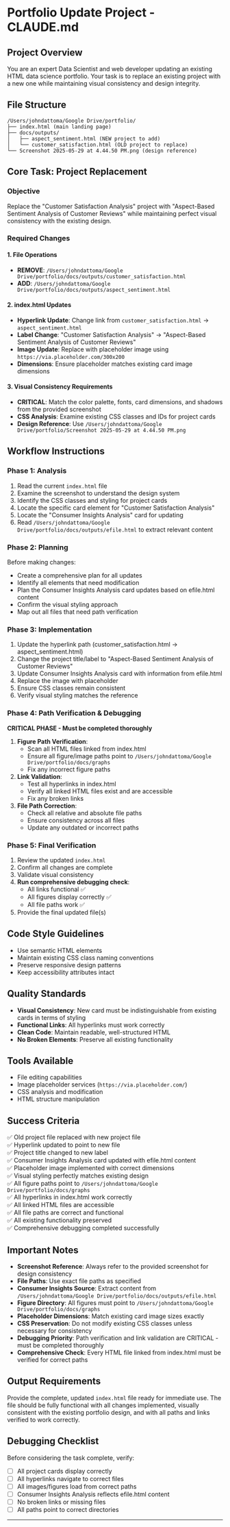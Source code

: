 # Portfolio Update Project - CLAUDE.md

## Project Overview
You are an expert Data Scientist and web developer updating an existing HTML data science portfolio. Your task is to replace an existing project with a new one while maintaining visual consistency and design integrity.

## File Structure
```
/Users/johndattoma/Google Drive/portfolio/
├── index.html (main landing page)
├── docs/outputs/
│   ├── aspect_sentiment.html (NEW project to add)
│   └── customer_satisfaction.html (OLD project to replace)
└── Screenshot 2025-05-29 at 4.44.50 PM.png (design reference)
```

## Core Task: Project Replacement

### Objective
Replace the "Customer Satisfaction Analysis" project with "Aspect-Based Sentiment Analysis of Customer Reviews" while maintaining perfect visual consistency with the existing design.

### Required Changes

#### 1. File Operations
- **REMOVE**: `/Users/johndattoma/Google Drive/portfolio/docs/outputs/customer_satisfaction.html`
- **ADD**: `/Users/johndattoma/Google Drive/portfolio/docs/outputs/aspect_sentiment.html`

#### 2. index.html Updates
- **Hyperlink Update**: Change link from `customer_satisfaction.html` → `aspect_sentiment.html`
- **Label Change**: "Customer Satisfaction Analysis" → "Aspect-Based Sentiment Analysis of Customer Reviews"
- **Image Update**: Replace with placeholder image using `https://via.placeholder.com/300x200`
- **Dimensions**: Ensure placeholder matches existing card image dimensions

#### 3. Visual Consistency Requirements
- **CRITICAL**: Match the color palette, fonts, card dimensions, and shadows from the provided screenshot
- **CSS Analysis**: Examine existing CSS classes and IDs for project cards
- **Design Reference**: Use `/Users/johndattoma/Google Drive/portfolio/Screenshot 2025-05-29 at 4.44.50 PM.png`

## Workflow Instructions

### Phase 1: Analysis
1. Read the current `index.html` file
2. Examine the screenshot to understand the design system
3. Identify the CSS classes and styling for project cards
4. Locate the specific card element for "Customer Satisfaction Analysis"
5. Locate the "Consumer Insights Analysis" card for updating
6. Read `/Users/johndattoma/Google Drive/portfolio/docs/outputs/efile.html` to extract relevant content

### Phase 2: Planning
Before making changes:
- Create a comprehensive plan for all updates
- Identify all elements that need modification
- Plan the Consumer Insights Analysis card updates based on efile.html content
- Confirm the visual styling approach
- Map out all files that need path verification

### Phase 3: Implementation
1. Update the hyperlink path (customer_satisfaction.html → aspect_sentiment.html)
2. Change the project title/label to "Aspect-Based Sentiment Analysis of Customer Reviews"
3. Update Consumer Insights Analysis card with information from efile.html
4. Replace the image with placeholder
5. Ensure CSS classes remain consistent
6. Verify visual styling matches the reference

### Phase 4: Path Verification & Debugging
**CRITICAL PHASE - Must be completed thoroughly**
1. **Figure Path Verification**: 
   - Scan all HTML files linked from index.html
   - Ensure all figure/image paths point to `/Users/johndattoma/Google Drive/portfolio/docs/graphs`
   - Fix any incorrect figure paths
2. **Link Validation**:
   - Test all hyperlinks in index.html
   - Verify all linked HTML files exist and are accessible
   - Fix any broken links
3. **File Path Correction**:
   - Check all relative and absolute file paths
   - Ensure consistency across all files
   - Update any outdated or incorrect paths

### Phase 5: Final Verification
1. Review the updated `index.html`
2. Confirm all changes are complete
3. Validate visual consistency
4. **Run comprehensive debugging check**:
   - All links functional ✅
   - All figures display correctly ✅
   - All file paths work ✅
5. Provide the final updated file(s)

## Code Style Guidelines
- Use semantic HTML elements
- Maintain existing CSS class naming conventions
- Preserve responsive design patterns
- Keep accessibility attributes intact

## Quality Standards
- **Visual Consistency**: New card must be indistinguishable from existing cards in terms of styling
- **Functional Links**: All hyperlinks must work correctly
- **Clean Code**: Maintain readable, well-structured HTML
- **No Broken Elements**: Preserve all existing functionality

## Tools Available
- File editing capabilities
- Image placeholder services (`https://via.placeholder.com/`)
- CSS analysis and modification
- HTML structure manipulation

## Success Criteria
✅ Old project file replaced with new project file  
✅ Hyperlink updated to point to new file  
✅ Project title changed to new label  
✅ Consumer Insights Analysis card updated with efile.html content  
✅ Placeholder image implemented with correct dimensions  
✅ Visual styling perfectly matches existing design  
✅ All figure paths point to `/Users/johndattoma/Google Drive/portfolio/docs/graphs`  
✅ All hyperlinks in index.html work correctly  
✅ All linked HTML files are accessible  
✅ All file paths are correct and functional  
✅ All existing functionality preserved  
✅ Comprehensive debugging completed successfully  

## Important Notes
- **Screenshot Reference**: Always refer to the provided screenshot for design consistency
- **File Paths**: Use exact file paths as specified
- **Consumer Insights Source**: Extract content from `/Users/johndattoma/Google Drive/portfolio/docs/outputs/efile.html`
- **Figure Directory**: All figures must point to `/Users/johndattoma/Google Drive/portfolio/docs/graphs`
- **Placeholder Dimensions**: Match existing card image sizes exactly
- **CSS Preservation**: Do not modify existing CSS classes unless necessary for consistency
- **Debugging Priority**: Path verification and link validation are CRITICAL - must be completed thoroughly
- **Comprehensive Check**: Every HTML file linked from index.html must be verified for correct paths

## Output Requirements
Provide the complete, updated `index.html` file ready for immediate use. The file should be fully functional with all changes implemented, visually consistent with the existing portfolio design, and with all paths and links verified to work correctly.

## Debugging Checklist
Before considering the task complete, verify:
- [ ] All project cards display correctly
- [ ] All hyperlinks navigate to correct files
- [ ] All images/figures load from correct paths
- [ ] Consumer Insights Analysis reflects efile.html content
- [ ] No broken links or missing files
- [ ] All paths point to correct directories

---




